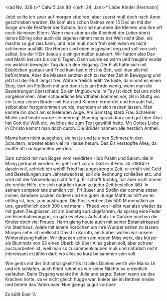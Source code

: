 <(ad No. 328.)>* Calw 5 Jan 80
 <(erh. 24. Jan)>*
Liebe Kinder [Hermann]

Jetzt sollte ich zwar auf morgen studiren, aber zuerst muß doch nach Amer geschrieben werden. Da kam also schon Deines vom 15 Dec an mit der Sorge um die Festfeier der Schule. So sind nun eben die Kleinen und ihre oft noch kleineren Eltern. Wenn man aber an die Kleinheit der Leiter denkt (eines Böling oder auch die eigene) nimmt mans der Welt nicht übel, sie machts so gut sies kann, und man muß noch froh sein wenn es nicht schlimmer ausfällt. Die Herzen sind eben insgesamt eng und voll von sich selbst, bis der HErr Jesus sie einigermaßen ausleert. Wir hatten also Dav und Marili bei uns bis vor 8 Tagen. Dann wurde es warm und Neujahr wurde ein wirklich bewegter Tag durch den Eisgang. Der Fluß hatte sich mit Eisblöcken gestaut und Fried kam fast nicht ins Bett, weil man allerhd befürchtete. Aber die Massen setzten sich zu rechter Zeit in Bewegung und jetzt ist der Fluß längst frei. Wöhrle freilich erlitt Verluste, da nimmt es einen Steg, dort ein Floßloch mit und doch ists am Ende wenig, wenn man die Bewahrungen überschaut. So ein Unglück wie im Tay ist doch bei uns nicht vorgekommen. Aber schauerliche Mordthaten kommen vor, zB in Stuttg wo ein Lump seinen Bruder mit Frau und Kindern ermordet und beraubt hat, selbst aber festgenommen wurde, nachdem er sich rasiren lassen. Man kannte ihn doch am schielenden Auge. 
Am Samstag starb Frau Schreiner Müller und heute wurde sie beerdigt. Haering sprach kurz und gut über Also hat Gott die Welt etc. welches sie zum Text gewählt hatte. Mit Gottes Liebe in Christo kommt man doch durch. Die Brüder nahmen alle herzlich Antheil.

Mama kann nicht ausgehen, sie hat je und je einen Schmerz in den Schultern, arbeitet eben viel im Hause herum. Das Eis verstopfte Alles, da mußte oft nachgeholfen werden.

Sam schickt mir nun Bogen vom revidirten Hiob Psalm und Salom. die in Mang gedruckt werden. Es geht nett voran. Daß er 4 Febr 74 <1884>* dasein will, schrieb ich wohl!! Fried hat angestrengte Zeit, er erhält viel Geld und Bestellungen zum Jahreswechsel, soll die Rechnung schließen etc. und wird mit der Versendung nicht fertig. Er schafft tüchtig, hat aber nicht immer die rechte Hilfe, die sich natürlich kaum zu jeder Zeit bestellen läßt. In seinem comptoir ists ziemlich voll, Frl Buser und Strölin der commis sitzen immer, daneben packen Andere und ein guter Junge Matthias hilft wo es nöthig ist, bes. zum austragen. Die Post verdient bis 500 M monatlich an uns, gewöhnlich doch 300 und mehr. - Theod von Heilbr war also wieder da mit guten Zeugnissen, ist am Samstg zurückgefahren, da sprang eine Feder am Eisenbahnwaggon, so gab es etwas Aufschub. Im Ganzen machen die Kinder doch viel Freude. Herm gieng heute auch mit seiner Botanisirkapsel ins Steinhaus, Adele mit einem Körbchen um ihre Wunder sehen zu lassen. 
Morgen sehe ich vielleicht David in Kornth, am 8 aber wollen wir unsere Wintersitzung halten. Wir drucken schon am neuen Miss.werk, das kürzer als Blumhdts von 62 einen Überblick über Alles geben soll, aber schwer auszuarbeiten ist, weil man so zusammenklauben muß und natürlich nicht interessant erzählen darf, wo alles so kurz beisammen sein soll.

Wie gehts mit der Schlaflosigkeit? Es ist alles Dankes werth wie Mama Ur und ich schlafen, auch Fried rühmt es wie seine Nächte so ordentlich verlaufen. Beim Eisgang weckte ihn Julie und sagte: Beten! wenn sie das Krachen hörte, da er nicht gleich flügge war, kniete sie im Bettlein nieder und betete das Vaterunser. Nun giengs ja gut vorüber!

 Es küßt Euer V.

